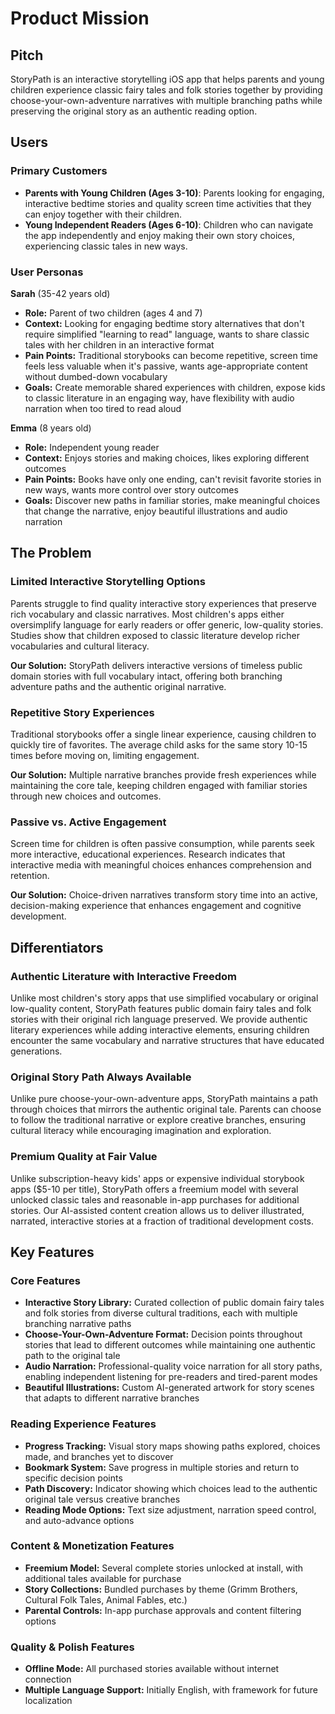 # Product Mission

## Pitch

StoryPath is an interactive storytelling iOS app that helps parents and young children experience classic fairy tales and folk stories together by providing choose-your-own-adventure narratives with multiple branching paths while preserving the original story as an authentic reading option.

## Users

### Primary Customers

- **Parents with Young Children (Ages 3-10)**: Parents looking for engaging, interactive bedtime stories and quality screen time activities that they can enjoy together with their children.
- **Young Independent Readers (Ages 6-10)**: Children who can navigate the app independently and enjoy making their own story choices, experiencing classic tales in new ways.

### User Personas

**Sarah** (35-42 years old)
- **Role:** Parent of two children (ages 4 and 7)
- **Context:** Looking for engaging bedtime story alternatives that don't require simplified "learning to read" language, wants to share classic tales with her children in an interactive format
- **Pain Points:** Traditional storybooks can become repetitive, screen time feels less valuable when it's passive, wants age-appropriate content without dumbed-down vocabulary
- **Goals:** Create memorable shared experiences with children, expose kids to classic literature in an engaging way, have flexibility with audio narration when too tired to read aloud

**Emma** (8 years old)
- **Role:** Independent young reader
- **Context:** Enjoys stories and making choices, likes exploring different outcomes
- **Pain Points:** Books have only one ending, can't revisit favorite stories in new ways, wants more control over story outcomes
- **Goals:** Discover new paths in familiar stories, make meaningful choices that change the narrative, enjoy beautiful illustrations and audio narration

## The Problem

### Limited Interactive Storytelling Options

Parents struggle to find quality interactive story experiences that preserve rich vocabulary and classic narratives. Most children's apps either oversimplify language for early readers or offer generic, low-quality stories. Studies show that children exposed to classic literature develop richer vocabularies and cultural literacy.

**Our Solution:** StoryPath delivers interactive versions of timeless public domain stories with full vocabulary intact, offering both branching adventure paths and the authentic original narrative.

### Repetitive Story Experiences

Traditional storybooks offer a single linear experience, causing children to quickly tire of favorites. The average child asks for the same story 10-15 times before moving on, limiting engagement.

**Our Solution:** Multiple narrative branches provide fresh experiences while maintaining the core tale, keeping children engaged with familiar stories through new choices and outcomes.

### Passive vs. Active Engagement

Screen time for children is often passive consumption, while parents seek more interactive, educational experiences. Research indicates that interactive media with meaningful choices enhances comprehension and retention.

**Our Solution:** Choice-driven narratives transform story time into an active, decision-making experience that enhances engagement and cognitive development.

## Differentiators

### Authentic Literature with Interactive Freedom

Unlike most children's story apps that use simplified vocabulary or original low-quality content, StoryPath features public domain fairy tales and folk stories with their original rich language preserved. We provide authentic literary experiences while adding interactive elements, ensuring children encounter the same vocabulary and narrative structures that have educated generations.

### Original Story Path Always Available

Unlike pure choose-your-own-adventure apps, StoryPath maintains a path through choices that mirrors the authentic original tale. Parents can choose to follow the traditional narrative or explore creative branches, ensuring cultural literacy while encouraging imagination and exploration.

### Premium Quality at Fair Value

Unlike subscription-heavy kids' apps or expensive individual storybook apps ($5-10 per title), StoryPath offers a freemium model with several unlocked classic tales and reasonable in-app purchases for additional stories. Our AI-assisted content creation allows us to deliver illustrated, narrated, interactive stories at a fraction of traditional development costs.

## Key Features

### Core Features

- **Interactive Story Library:** Curated collection of public domain fairy tales and folk stories from diverse cultural traditions, each with multiple branching narrative paths
- **Choose-Your-Own-Adventure Format:** Decision points throughout stories that lead to different outcomes while maintaining one authentic path to the original tale
- **Audio Narration:** Professional-quality voice narration for all story paths, enabling independent listening for pre-readers and tired-parent modes
- **Beautiful Illustrations:** Custom AI-generated artwork for story scenes that adapts to different narrative branches

### Reading Experience Features

- **Progress Tracking:** Visual story maps showing paths explored, choices made, and branches yet to discover
- **Bookmark System:** Save progress in multiple stories and return to specific decision points
- **Path Discovery:** Indicator showing which choices lead to the authentic original tale versus creative branches
- **Reading Mode Options:** Text size adjustment, narration speed control, and auto-advance options

### Content & Monetization Features

- **Freemium Model:** Several complete stories unlocked at install, with additional tales available for purchase
- **Story Collections:** Bundled purchases by theme (Grimm Brothers, Cultural Folk Tales, Animal Fables, etc.)
- **Parental Controls:** In-app purchase approvals and content filtering options

### Quality & Polish Features

- **Offline Mode:** All purchased stories available without internet connection
- **Multiple Language Support:** Initially English, with framework for future localization
